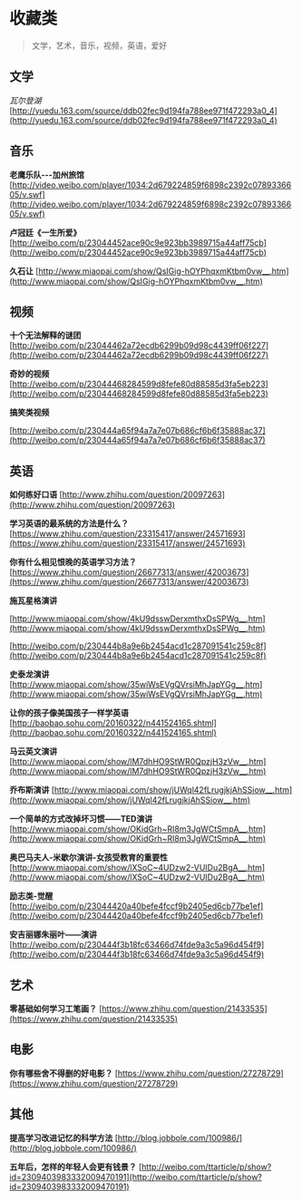 # 收藏类
> 文学，艺术，音乐，视频，英语，爱好

## 文学
*瓦尔登湖*	[http://yuedu.163.com/source/ddb02fec9d194fa788ee971f472293a0_4](http://yuedu.163.com/source/ddb02fec9d194fa788ee971f472293a0_4)

## 音乐
**老鹰乐队---加州旅馆**	[http://video.weibo.com/player/1034:2d679224859f6898c2392c0789336605/v.swf](http://video.weibo.com/player/1034:2d679224859f6898c2392c0789336605/v.swf)

**卢冠廷《一生所爱》**	[http://weibo.com/p/23044452ace90c9e923bb3989715a44aff75cb](http://weibo.com/p/23044452ace90c9e923bb3989715a44aff75cb)

**久石让**	[http://www.miaopai.com/show/QsIGig-hOYPhqxmKtbm0vw__.htm](http://www.miaopai.com/show/QsIGig-hOYPhqxmKtbm0vw__.htm)

## 视频
**十个无法解释的谜团**		[http://weibo.com/p/23044462a72ecdb6299b09d98c4439ff06f227](http://weibo.com/p/23044462a72ecdb6299b09d98c4439ff06f227)

**奇妙的视频**	[http://weibo.com/p/23044468284599d8fefe80d88585d3fa5eb223](http://weibo.com/p/23044468284599d8fefe80d88585d3fa5eb223)

**搞笑类视频**

[http://weibo.com/p/230444a65f94a7a7e07b686cf6b6f35888ac37](http://weibo.com/p/230444a65f94a7a7e07b686cf6b6f35888ac37)

## 英语
**如何练好口语**	[http://www.zhihu.com/question/20097263](http://www.zhihu.com/question/20097263)

**学习英语的最系统的方法是什么？**	[https://www.zhihu.com/question/23315417/answer/24571693](https://www.zhihu.com/question/23315417/answer/24571693)

**你有什么相见恨晚的英语学习方法？** 	[https://www.zhihu.com/question/26677313/answer/42003673](https://www.zhihu.com/question/26677313/answer/42003673)

**施瓦星格演讲**	

[http://www.miaopai.com/show/4kU9dsswDerxmthxDsSPWg__.htm](http://www.miaopai.com/show/4kU9dsswDerxmthxDsSPWg__.htm)

[http://weibo.com/p/230444b8a9e6b2454acd1c287091541c259c8f](http://weibo.com/p/230444b8a9e6b2454acd1c287091541c259c8f)

**史泰龙演讲**	[http://www.miaopai.com/show/35wiWsEVgQVrsiMhJapYGg__.htm](http://www.miaopai.com/show/35wiWsEVgQVrsiMhJapYGg__.htm)

**让你的孩子像美国孩子一样学英语**		[http://baobao.sohu.com/20160322/n441524165.shtml](http://baobao.sohu.com/20160322/n441524165.shtml)

**马云英文演讲**		[http://www.miaopai.com/show/lM7dhHO9StWR0QpzjH3zVw__.htm](http://www.miaopai.com/show/lM7dhHO9StWR0QpzjH3zVw__.htm)

**乔布斯演讲**	[http://www.miaopai.com/show/jUWql42fLrugjkjAhSSiow__.htm](http://www.miaopai.com/show/jUWql42fLrugjkjAhSSiow__.htm)

**一个简单的方式改掉坏习惯——TED演讲**	[http://www.miaopai.com/show/OKidGrh~RI8m3JgWCtSmpA__.htm](http://www.miaopai.com/show/OKidGrh~RI8m3JgWCtSmpA__.htm)

**奥巴马夫人-米歇尔演讲-女孩受教育的重要性**		[http://www.miaopai.com/show/lXSoC~4UDzw2-VUIDu2BgA__.htm](http://www.miaopai.com/show/lXSoC~4UDzw2-VUIDu2BgA__.htm)

**励志类-觉醒**	[http://weibo.com/p/23044420a40befe4fccf9b2405ed6cb77be1ef](http://weibo.com/p/23044420a40befe4fccf9b2405ed6cb77be1ef)

**安吉丽娜朱丽叶——演讲**	[http://weibo.com/p/230444f3b18fc63466d74fde9a3c5a96d454f9](http://weibo.com/p/230444f3b18fc63466d74fde9a3c5a96d454f9)
## 艺术
**零基础如何学习工笔画？**	[https://www.zhihu.com/question/21433535](https://www.zhihu.com/question/21433535)

## 电影
**你有哪些舍不得删的好电影？**		[https://www.zhihu.com/question/27278729](https://www.zhihu.com/question/27278729)

## 其他
**提高学习改进记忆的科学方法**	[http://blog.jobbole.com/100986/](http://blog.jobbole.com/100986/)

**五年后，怎样的年轻人会更有钱景？**	[http://weibo.com/ttarticle/p/show?id=2309403983332009470191](http://weibo.com/ttarticle/p/show?id=2309403983332009470191)